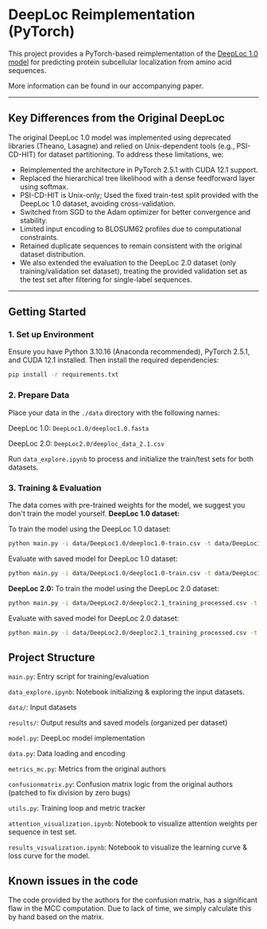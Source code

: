 # DeepLoc Reimplementation (PyTorch)

This project provides a PyTorch-based reimplementation of the [DeepLoc 1.0 model](https://services.healthtech.dtu.dk/services/DeepLoc-1.0/) for predicting protein subcellular localization from amino acid sequences.

More information can be found in our accompanying paper.

---

## Key Differences from the Original DeepLoc

The original DeepLoc 1.0 model was implemented using deprecated libraries (Theano, Lasagne) and relied on Unix-dependent tools (e.g., PSI-CD-HIT) for dataset partitioning. To address these limitations, we:

- Reimplemented the architecture in PyTorch 2.5.1 with CUDA 12.1 support.
- Replaced the hierarchical tree likelihood with a dense feedforward layer using softmax.
- PSI-CD-HIT is Unix-only; Used the fixed train-test split provided with the DeepLoc 1.0 dataset, avoiding cross-validation.
- Switched from SGD to the Adam optimizer for better convergence and stability.
- Limited input encoding to BLOSUM62 profiles due to computational constraints.
- Retained duplicate sequences to remain consistent with the original dataset distribution.
- We also extended the evaluation to the DeepLoc 2.0 dataset (only training/validation set dataset), treating the provided validation set as the test set after filtering for single-label sequences.

---

## Getting Started

### 1. Set up Environment

Ensure you have Python 3.10.16 (Anaconda recommended), PyTorch 2.5.1, and CUDA 12.1 installed. Then install the required dependencies:

```bash
pip install -r requirements.txt
```

### 2. Prepare Data

Place your data in the `./data` directory with the following names:

DeepLoc 1.0: `DeepLoc1.0/deeploc1.0.fasta`

DeepLoc 2.0: `DeepLoc2.0/deeploc_data_2.1.csv`

Run `data_explore.ipynb` to process and initialize the train/test sets for both datasets.

### 3. Training & Evaluation

The data comes with pre-trained weights for the model, we suggest you don't train the model yourself.
**DeepLoc 1.0 dataset:**

To train the model using the DeepLoc 1.0 dataset:

```bash
python main.py -i data/DeepLoc1.0/deeploc1.0-train.csv -t data/DeepLoc1.0/deeploc1.0-test.csv -v DeepLoc1.0
```

Evaluate with saved model for DeepLoc 1.0 dataset:

```bash
python main.py -i data/DeepLoc1.0/deeploc1.0-train.csv -t data/DeepLoc1.0/deeploc1.0-test.csv --load_model results/DeepLoc1.0/trained_model_params.pth --eval_only -v DeepLoc1.0
```

**DeepLoc 2.0:**
To train the model using the DeepLoc 2.0 dataset:

```bash
python main.py -i data/DeepLoc2.0/deeploc2.1_training_processed.csv -t data/DeepLoc2.0/deeploc2.1_test_processed.csv -v DeepLoc2.0
```

Evaluate with saved model for DeepLoc 2.0 dataset:

```bash
python main.py -i data/DeepLoc2.0/deeploc2.1_training_processed.csv -t data/DeepLoc2.0/deeploc2.1_test_processed.csv --load_model results/DeepLoc2.0/trained_model_params.pth --eval_only -v DeepLoc2.0
```

## Project Structure

`main.py`: Entry script for training/evaluation

`data_explore.ipynb`: Notebook initializing & exploring the input datasets.

`data/`: Input datasets

`results/`: Output results and saved models (organized per dataset)

`model.py`: DeepLoc model implementation

`data.py`: Data loading and encoding

`metrics_mc.py`: Metrics from the original authors

`confusionmatrix.py`: Confusion matrix logic from the original authors (patched to fix division by zero bugs)

`utils.py`: Training loop and metric tracker

`attention_visualization.ipynb`: Notebook to visualize attention weights per sequence in test set.

`results_visualization.ipynb`: Notebook to visualize the learning curve & loss curve for the model.

## Known issues in the code

The code provided by the authors for the confusion matrix, has a significant flaw in the MCC computation. Due to lack of time, we simply calculate this by hand based on the matrix.
